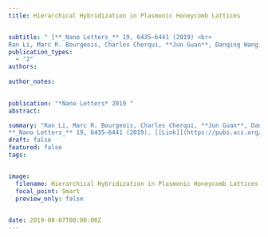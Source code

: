 ```yaml
---
title: Hierarchical Hybridization in Plasmonic Honeycomb Lattices


subtitle: " [**_Nano Letters_** 19, 6435–6441 (2019) <br> 
Ran Li, Marc R. Bourgeois, Charles Cherqui, **Jun Guan**, Danqing Wang, Jingtian Hu, Richard D. Schaller, George C. Schatz*, and Teri W. Odom* ](https://pubs.acs.org/doi/full/10.1021/acs.nanolett.9b02661)"
publication_types:
  - "2"
authors: 
  
author_notes:
  

publication: "*Nano Letters* 2019 "
abstract: 

summary: "Ran Li, Marc R. Bourgeois, Charles Cherqui, **Jun Guan**, Danqing Wang, Jingtian Hu, Richard D. Schaller, George C. Schatz*, and Teri W. Odom*  <br>
**_Nano Letters_** 19, 6435–6441 (2019). [[Link]](https://pubs.acs.org/doi/full/10.1021/acs.nanolett.9b02661)"
draft: false
featured: false
tags:


image:
  filename: Hierarchical Hybridization in Plasmonic Honeycomb Lattices.jpg
  focal_point: Smart
  preview_only: false

 
date: 2019-08-07T00:00:00Z
---
```







